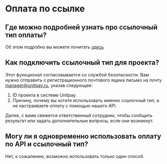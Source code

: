 # Оплата по ссылке

## Где можно подробней узнать про ссылочный тип оплаты?

Об этом подробно вы можете почитать [здесь](../payments/payment-links.md)

## Как подключить ссылочный тип для проекта?

Этот функционал согласовывается со службой безопасности. Вам нужно отправить с регистрационного почтового ящика письмо на почту manager@unitpay.ru, указав следующее:  
  
1. ID проекта в системе Unitpay.  
2. Причину, почему вы хотите использовать именно ссылочный тип, а не настраиваете оплату с помощью нашего API.  
  
Далее, с вами свяжется ответственный сотрудник, чтобы сообщить результат или задать дополнительные вопросы, если они возникнут. 

## Могу ли я одновременно использовать оплату по API и ссылочный тип?

Нет, к сожалению, возможно использовать только один способ.

